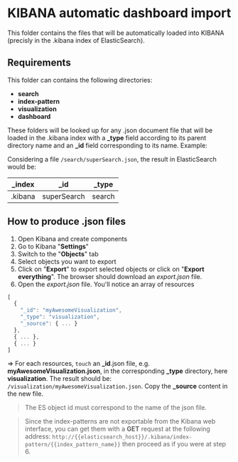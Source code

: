 KIBANA automatic dashboard import
==================================

This folder contains the files that will be automatically loaded into KIBANA (precisly in the .kibana index of ElasticSearch).

Requirements
---------------

This folder can contains the following directories:

 - **search**
 - **index-pattern**
 - **visualization**
 - **dashboard**

These folders will be looked up for any .json document file that will be loaded in the .kibana index with a **_type** field according to its parent directory name and an **_id** field corresponding to its name.
Example:

Considering a file `/search/superSearch.json`, the result in ElasticSearch would be:

| _index | _id | _type |
| --- | --- | --- |
| .kibana | superSearch | search

How to produce .json files
----------------------------

1. Open Kibana and create components
2. Go to Kibana "**Settings**"
3. Switch to the "**Objects**" tab
4. Select objects you want to export
5. Click on "**Export**" to export selected objects or click on "**Export everything**". The browser should download an *export.json* file.
6. Open the *export.json* file. You'll notice an array of resources

```javascript
[
  {
    "_id": "myAwesomeVisualization",
    "_type": "visualization",
    "_source": { ... }
  },
  { ... },
  { ... }
]
```
=> For each resources, `touch` an **_id**.json file, e.g. **myAwesomeVisualization.json**, in the corresponding **_type** directory, here **visualization**. The result should be: `/visualization/myAwesomeVisualization.json`. Copy the **_source** content in the new file.

> The ES object id must correspond to the name of the json file. 

> Since the index-patterns are not exportable from the Kibana web interface, you can get them with a **GET** request at the following address: ``http://{{elasticsearch_host}}/.kibana/index-pattern/{{index_pattern_name}}`` then proceed as if you were at step 6.
